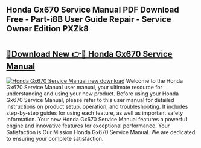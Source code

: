## Honda Gx670 Service Manual PDF Download Free - Part-i8B User Guide Repair - Service Owner Edition PXZk8

# <h2><a href="http://bc24308.oget.top/?id=Honda+Gx670+Service+Manual">🔗Download New 👉🔴 Honda Gx670 Service Manual</a></h2>

[![Honda Gx670 Service Manual new download](https://i.imgur.com/5g1atiW.png)](http://bc24308.oget.top/?id=Honda+Gx670+Service+Manual)
Welcome to the Honda Gx670 Service Manual user manual, your ultimate resource for understanding and using your new product. Before using your Honda Gx670 Service Manual, please refer to this user manual for detailed instructions on product setup, operation, and troubleshooting. It includes step-by-step guides for using each feature, as well as important safety information. Your new Honda Gx670 Service Manual features a powerful engine and innovative features for exceptional performance. Your Satisfaction is Our Mission Honda Gx670 Service Manual. We are dedicated to ensuring your complete satisfaction.
